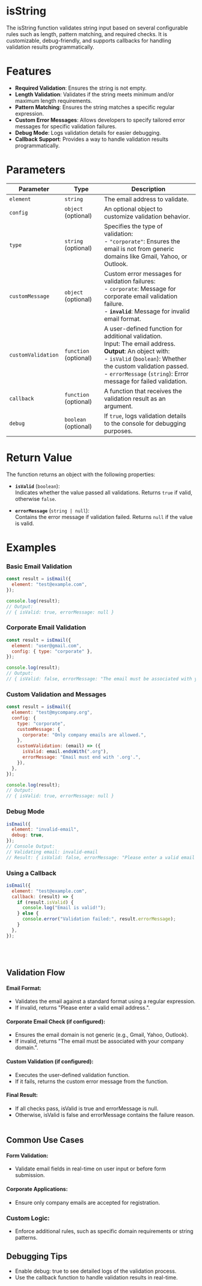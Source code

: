 # isString

The isString function validates string input based on several configurable rules such as length, pattern matching, and required checks. It is customizable, debug-friendly, and supports callbacks for handling validation results programmatically.



# Features
- **Required Validation**: Ensures the string is not empty.
- **Length Validation**: Validates if the string meets minimum and/or maximum length requirements.
- **Pattern Matching**: Ensures the string matches a specific regular expression.
- **Custom Error Messages**: Allows developers to specify tailored error messages for specific validation failures.
- **Debug Mode**: Logs validation details for easier debugging.
- **Callback Support**: Provides a way to handle validation results programmatically.


# Parameters

| **Parameter**       | **Type**            | **Description**                                                                                                                                              |
|----------------------|---------------------|--------------------------------------------------------------------------------------------------------------------------------------------------------------|
| `element`            | `string`           | The email address to validate.                                                                                                                              |
| `config`             | `object` (optional)| An optional object to customize validation behavior.                                                                                                        |
| `type`           | `string` (optional)| Specifies the type of validation: <br> - `"corporate"`: Ensures the email is not from generic domains like Gmail, Yahoo, or Outlook.                        |
| `customMessage`  | `object` (optional)| Custom error messages for validation failures: <br> - `corporate`: Message for corporate email validation failure. <br> - **`invalid`**: Message for invalid email format. |
| `customValidation` | `function` (optional)| A user-defined function for additional validation. <br> Input: The email address. <br> **Output**: An object with: <br> - `isValid` (`boolean`): Whether the custom validation passed. <br> - `errorMessage` (`string`): Error message for failed validation. |
| `callback`           | `function` (optional)| A function that receives the validation result as an argument.                                                                                              |
| `debug`              | `boolean` (optional)| If `true`, logs validation details to the console for debugging purposes.                                                                                   |

# Return Value

The function returns an object with the following properties:

- **`isValid`** (`boolean`):  
  Indicates whether the value passed all validations. Returns `true` if valid, otherwise `false`.

- **`errorMessage`** (`string | null`):  
  Contains the error message if validation failed. Returns `null` if the value is valid.

# Examples


### Basic Email Validation
```js
const result = isEmail({
  element: "test@example.com",
});

console.log(result);
// Output:
// { isValid: true, errorMessage: null }
```

### Corporate Email Validation
```js
const result = isEmail({
  element: "user@gmail.com",
  config: { type: "corporate" },
});

console.log(result);
// Output:
// { isValid: false, errorMessage: "The email must be associated with your company domain. Personal email providers such as Gmail, Yahoo, or Outlook are not permitted." }
```

### Custom Validation and Messages

```js
const result = isEmail({
  element: "test@mycompany.org",
  config: {
    type: "corporate",
    customMessage: {
      corporate: "Only company emails are allowed.",
    },
    customValidation: (email) => ({
      isValid: email.endsWith(".org"),
      errorMessage: "Email must end with '.org'.",
    }),
  },
});

console.log(result);
// Output:
// { isValid: true, errorMessage: null }
```

### Debug Mode
```js
isEmail({
  element: "invalid-email",
  debug: true,
});
// Console Output:
// Validating email: invalid-email
// Result: { isValid: false, errorMessage: "Please enter a valid email address." }
```

### Using a Callback
```js
isEmail({
  element: "test@example.com",
  callback: (result) => {
    if (result.isValid) {
      console.log("Email is valid!");
    } else {
      console.error("Validation failed:", result.errorMessage);
    }
  },
});
```

<br>
<br>


## Validation Flow

#### Email Format:

- Validates the email against a standard format using a regular expression.
- If invalid, returns "Please enter a valid email address.".

#### Corporate Email Check (if configured):

- Ensures the email domain is not generic (e.g., Gmail, Yahoo, Outlook).
- If invalid, returns "The email must be associated with your company domain.".

#### Custom Validation (if configured):

- Executes the user-defined validation function.
- If it fails, returns the custom error message from the function.

#### Final Result:

- If all checks pass, isValid is true and errorMessage is null.
- Otherwise, isValid is false and errorMessage contains the failure reason.
<br><br>

## Common Use Cases

#### Form Validation:

- Validate email fields in real-time on user input or before form submission.
#### Corporate Applications:

- Ensure only company emails are accepted for registration.

### Custom Logic:

- Enforce additional rules, such as specific domain requirements or string patterns.

## Debugging Tips
- Enable debug: true to see detailed logs of the validation process.
- Use the callback function to handle validation results in real-time.